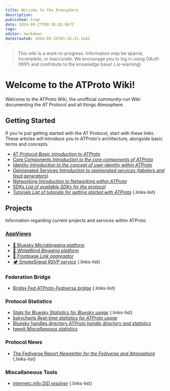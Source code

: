 ```yaml
---
title: Welcome to the Atmosphere
description: 
published: true
date: 2024-09-27T00:38:02.067Z
tags: 
editor: markdown
dateCreated: 2024-09-26T03:26:31.164Z
---
```


> This wiki is a work-in-progress. Information may be sparce, incomplete, or inaccurate. We encourage you to log in using OAuth (WIP) and contribute to the knowledge base!
{.is-warning}

# Welcome to the ATProto Wiki!
Welcome to the ATProto Wiki, the unofficial community-run Wiki documenting the AT Protocol and all things Atmosphere.

## Getting Started
If you're just getting started with the AT Protocol, start with these links. These articles will introduce you to ATProto's architecture, alongside basic terms and concepts.
- [AT Protocol *Basic introduction to ATProto*](/AT_Protocol)
- [Core Components *Introduction to the core components of ATProto*](/AT_Protocol/Core_Components)
- [Identity *Introduction to the concept of user identity within ATProto*](/install)
- [Opinionated Services *Introduction to opinionated services (labelers and feed generators*)](AT_Protocol/Opinionated_Services)
- [Networking *Introduction to Networking within ATProto*](/AT_Protocol/Networking)
- [SDKs *List of available SDKs for the protocol*](/AT_Protocol/SDKs)
- [Tutorials *List of tutorials for getting started with ATProto*](/Lists/Tutorials)
{.links-list}

## Projects
Information regarding current projects and services within ATProto

### [AppViews](/AT_Protocol/Core_Components/AppView)
- [🦋 Bluesky *Microblogging platform*](/Current_Projects/AppViews/Bluesky)
- [💨 WhiteWind *Blogging platform*](Current_Projects/AppViews/WhiteWind)
- [📰 Frontpage *Link aggregator*](Current_Projects/AppViews/Frontpage)
- [🏕️ SmokeSignal *RSVP service*](Current_Projects/AppViews/SmokeSignal)
{.links-list}

### Federation Bridge
- [Bridgy Fed *ATProto-Fediverse bridge*](/Current_Projects/Bridgy_Fed)
{.links-list}

### Protocol Statistics
- [Stats for Bluesky *Statistics for Bluesky usage*](/Current_Projects/ATProto_Statistics/Stats_for_Bluesky)
{.links-list}
- [bskycharts *Real-time statistics for ATProto usage*](/Current_Projects/ATProto_Statistics/Stats_for_Bluesky)
- [Bluesky handles directory *ATProto handle directory and statistics*](Current_Projects/ATProto_Statistics/Stats_for_Bluesky)
- [twexit *Miscallaneous statistics*](/Current_Projects/Miscallaneous/twexit)

### Protocol News
- [The Fediverse Report *Newsletter for the Fediverse and Atmosphere*](/Current_Projects/Newsletters/The_Fediverse_Report)
{.links-list}

### Miscallaneous Tools
 - [internetc.info *DID resolver*](/Current_Projects/Miscallaneous/internetc_info)
 {.links-list}

